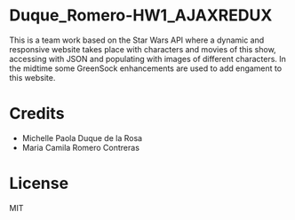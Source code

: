 # Duque_Romero-HW1_AJAXREDUX

This is a team work based on the Star Wars API where a dynamic and responsive website takes place with characters and movies of this show, accessing with JSON and populating with images of different characters. In the midtime some GreenSock enhancements are used to add engament to this website.

# Credits

- Michelle Paola Duque de la Rosa
- Maria Camila Romero Contreras

# License

MIT
